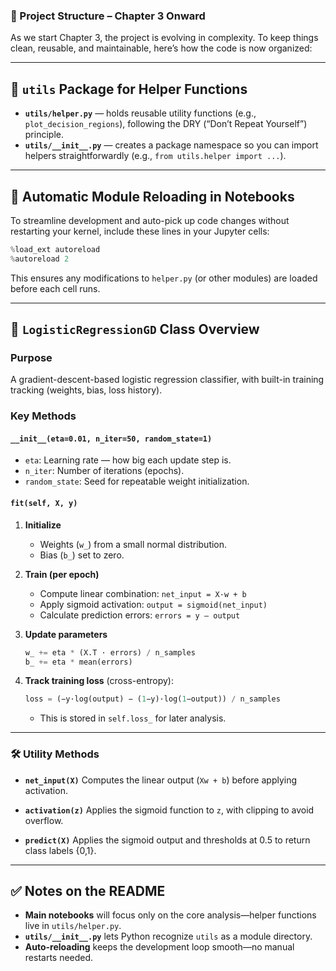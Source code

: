 ### 📘 Project Structure – Chapter 3 Onward

As we start Chapter 3, the project is evolving in complexity. To keep things clean, reusable, and maintainable, here’s how the code is now organized:

---

## 🔧 `utils` Package for Helper Functions

* **`utils/helper.py`** — holds reusable utility functions (e.g., `plot_decision_regions`), following the DRY (“Don’t Repeat Yourself”) principle.
* **`utils/__init__.py`** — creates a package namespace so you can import helpers straightforwardly (e.g., `from utils.helper import ...`).

---

## 🔁 Automatic Module Reloading in Notebooks

To streamline development and auto-pick up code changes without restarting your kernel, include these lines in your Jupyter cells:

```python
%load_ext autoreload
%autoreload 2
```

This ensures any modifications to `helper.py` (or other modules) are loaded before each cell runs.

---

## 🤖 `LogisticRegressionGD` Class Overview

### **Purpose**

A gradient-descent-based logistic regression classifier, with built-in training tracking (weights, bias, loss history).

### **Key Methods**

#### `__init__(eta=0.01, n_iter=50, random_state=1)`

* `eta`: Learning rate — how big each update step is.
* `n_iter`: Number of iterations (epochs).
* `random_state`: Seed for repeatable weight initialization.

#### `fit(self, X, y)`

1. **Initialize**

   * Weights (`w_`) from a small normal distribution.
   * Bias (`b_`) set to zero.
2. **Train (per epoch)**

   * Compute linear combination: `net_input = X·w + b`
   * Apply sigmoid activation: `output = sigmoid(net_input)`
   * Calculate prediction errors: `errors = y – output`
3. **Update parameters**

   ```python
   w_ += eta * (X.T · errors) / n_samples
   b_ += eta * mean(errors)
   ```
4. **Track training loss** (cross-entropy):

   ```python
   loss = (−y·log(output) − (1−y)·log(1−output)) / n_samples
   ```

   * This is stored in `self.loss_` for later analysis.

---

### 🛠 Utility Methods

* **`net_input(X)`**
  Computes the linear output (`Xw + b`) before applying activation.

* **`activation(z)`**
  Applies the sigmoid function to `z`, with clipping to avoid overflow.

* **`predict(X)`**
  Applies the sigmoid output and thresholds at 0.5 to return class labels {0,1}.

---

## ✅ Notes on the README

* **Main notebooks** will focus only on the core analysis—helper functions live in `utils/helper.py`.
* **`utils/__init__.py`** lets Python recognize `utils` as a module directory.
* **Auto-reloading** keeps the development loop smooth—no manual restarts needed.

